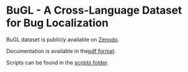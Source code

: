 # BuGL - A Cross-Language Dataset for Bug Localization

BuGL dataset is publicly available on [Zenodo](https://zenodo.org/record/3653836#.Xj1kl2gzbIU).

Documentation is available in the[pdf format](https://github.com/muvvasandeep/BuGL/blob/master/Documentation%20of%20BuGL.pdf).

Scripts can be found in the [scripts folder](https://github.com/muvvasandeep/BuGL/tree/master/Scripts).
